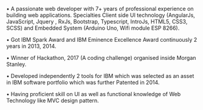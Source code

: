 •	A passionate web developer with 7+ years of professional experience on building web applications. Specialties Client side UI technology (AngularJs, JavaScript,  Jquery , RxJs, Bootstrap, Typescript, IntroJs, HTML5, CSS3, SCSS)  and Embedded System (Arduino Uno, Wifi module ESP 8266).

•	Got IBM Spark Award and IBM Eminence Excellence Award continuously 2 years in 2013,  2014. 

•	Winner of Hackathon, 2017 (A coding challenge) organised inside Morgan Stanley.

•	Developed independently 2 tools for IBM which was selected  as an asset in IBM software portfolio which was further Patented in 2014.

•	Having proficient skill on UI as well as functional knowledge of Web Technology like MVC design pattern.

